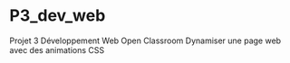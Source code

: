 # P3_dev_web
Projet 3 Développement Web Open Classroom
Dynamiser une page web avec des animations CSS
